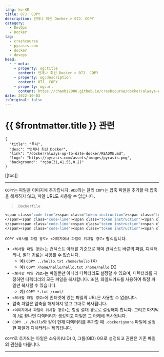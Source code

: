 ```yaml
---
lang: ko-KR
title: 07J. COPY
description: 언제나 최신 Docker > 07J. COPY
category: 
  - DevOps
  - Docker
tag: 
  - crashcourse
  - pyrasis.com
  - docker
  - devops
head:
  - - meta:
    - property: og:title
      content: 언제나 최신 Docker > 07J. COPY
    - property: og:description
      content: 07J. COPY
    - property: og:url
      content: https://chanhi2000.github.io/crashcourse/docker/always-up-to-date-docker/07J.html
date: 2022-10-03
isOriginal: false
---
```


# {{ $frontmatter.title }} 관련

```component VPCard
{
  "title": "목차",
  "desc": "언제나 최신 Docker",
  "link": "/docker/always-up-to-date-docker/README.md",
  "logo": "https://pyrasis.com/assets/images/pyrasis.png",
  "background": "rgba(31,41,55,0.2)"
}
```

[[toc]]

---

<SiteInfo
  name="7장 - 10. COPY"
  desc="언제나 최신 Docker"
  url="https://pyrasis.com/jHLsAlwaysUpToDateDocker/Unit07/10"
  logo="https://pyrasis.com/assets/images/pyrasis.png"
  preview="https://pyrasis.com/assets/images/profile1.png"/>

`COPY`는 파일을 이미지에 추가합니다. `ADD`와는 달리 `COPY`는 압축 파일을 추가할 때 압축을 해제하지 않고, 파일 URL도 사용할 수 없습니다.

> .<FontIcon icon="fa-brands fa-docker"/>`Dockerfile`

```dockerfile
<span class="code-line"><span class="token instruction"><span class="token keyword">COPY</span> hello-entrypoint.sh /entrypoint.sh</span>
</span><span class="code-line"><span class="token instruction"><span class="token keyword">COPY</span> hello-dir /hello-dir</span>
</span><span class="code-line"><span class="token instruction"><span class="token keyword">COPY</span> zlib-1.2.8.tar.gz /zlib-1.2.8.tar.gz</span>
</span><span class="code-line"><span class="token instruction"><span class="token keyword">COPY</span> *.txt /root/</span>
```

`COPY <복사할 파일 경로> <이미지에서 파일이 위치할 경로>` 형식입니다.

- `<복사할 파일 경로>`는 컨텍스트 아래를 기준으로 하며 컨텍스트 바깥의 파일, 디렉터리나, 절대 경로는 사용할 수 없습니다.
  - 예) `COPY ../hello.txt /home/hello` (X)
  - 예) `COPY /home/hello/hello.txt /home/hello` (X)
- `<복사할 파일 경로>`는 파일뿐만 아니라 디렉터리도 설정할 수 있으며, 디렉터리를 지정하면 디렉터리의 모든 파일을 복사합니다. 또한, 와일드카드를 사용하여 특정 파일만 복사할 수 있습니다.
  - 예) `COPY *.txt /root/`
- `<복사할 파일 경로>`에 인터넷에 있는 파일의 URL은 사용할 수 없습니다.
- 압축 파일은 압축을 해제하지 않고 그대로 복사됩니다.
- `<이미지에서 파일이 위치할 경로>`는 항상 절대 경로로 설정해야 합니다. 그리고 마지막이 /로 끝나면 디렉터리가 생성되고 파일은 그 아래에 복사됩니다.
- `COPY ./ /hello`와 같이 현재 디렉터리를 추가할 때 <FontIcon icon="fa-brands fa-docker"/>`.dockerignore` 파일에 설정한 파일과 디렉터리는 제외됩니다.

`COPY`로 추가되는 파일은 소유자(UID) 0, 그룹(GID) 0으로 설정되고 권한은 기존 파일의 권한을 따릅니다.

---

<TagLinks />